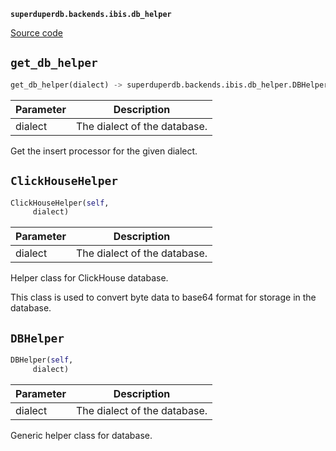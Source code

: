 **`superduperdb.backends.ibis.db_helper`** 

[Source code](https://github.com/SuperDuperDB/superduperdb/blob/main/superduperdb/backends/ibis/db_helper.py)

## `get_db_helper` 

```python
get_db_helper(dialect) -> superduperdb.backends.ibis.db_helper.DBHelper
```
| Parameter | Description |
|-----------|-------------|
| dialect | The dialect of the database. |

Get the insert processor for the given dialect.

## `ClickHouseHelper` 

```python
ClickHouseHelper(self,
     dialect)
```
| Parameter | Description |
|-----------|-------------|
| dialect | The dialect of the database. |

Helper class for ClickHouse database.

This class is used to convert byte data to base64 format for storage in the
database.

## `DBHelper` 

```python
DBHelper(self,
     dialect)
```
| Parameter | Description |
|-----------|-------------|
| dialect | The dialect of the database. |

Generic helper class for database.

